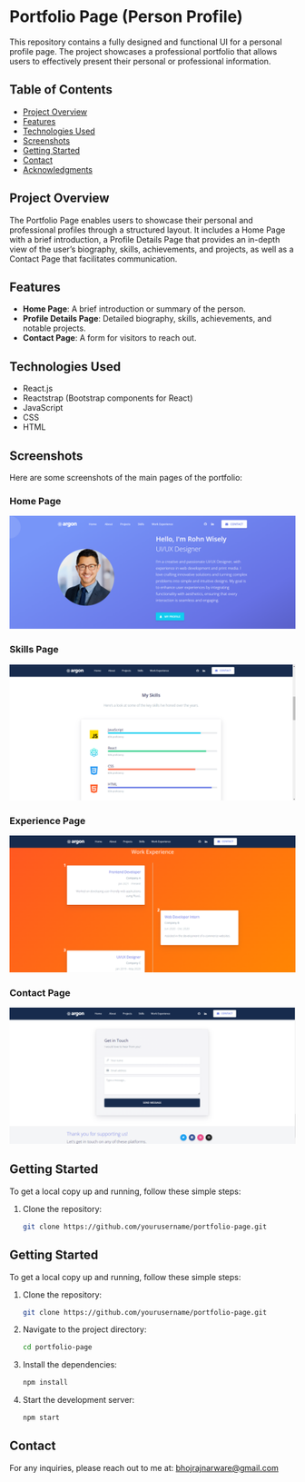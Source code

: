 # Portfolio Page (Person Profile)

This repository contains a fully designed and functional UI for a personal profile page. The project showcases a professional portfolio that allows users to effectively present their personal or professional information.

## Table of Contents
- [Project Overview](#project-overview)
- [Features](#features)
- [Technologies Used](#technologies-used)
- [Screenshots](#screenshots)
- [Getting Started](#getting-started)
- [Contact](#contact)
- [Acknowledgments](#acknowledgments)

## Project Overview
The Portfolio Page enables users to showcase their personal and professional profiles through a structured layout. It includes a Home Page with a brief introduction, a Profile Details Page that provides an in-depth view of the user’s biography, skills, achievements, and projects, as well as a Contact Page that facilitates communication.

## Features
- **Home Page**: A brief introduction or summary of the person.
- **Profile Details Page**: Detailed biography, skills, achievements, and notable projects.
- **Contact Page**: A form for visitors to reach out.

## Technologies Used
- React.js
- Reactstrap (Bootstrap components for React)
- JavaScript
- CSS
- HTML

## Screenshots
Here are some screenshots of the main pages of the portfolio:

### Home Page
![Home Page Screenshot](src/assets/img/theme/home.png)

### Skills Page
![Skills Details Page Screenshot](src/assets/img/theme/skills.png)

### Experience Page
![Experience Details Page Screenshot](src/assets/img/theme/exp.png)

### Contact Page
![Contact Page Screenshot](src/assets/img/theme/footer.png)

## Getting Started
To get a local copy up and running, follow these simple steps:

1. Clone the repository:
   ```bash
   git clone https://github.com/yourusername/portfolio-page.git


## Getting Started
To get a local copy up and running, follow these simple steps:

1. Clone the repository:
   ```bash
   git clone https://github.com/yourusername/portfolio-page.git
   ```
2. Navigate to the project directory:
   ```bash
   cd portfolio-page
   ```
3. Install the dependencies:
   ```bash
   npm install
   ```
4. Start the development server:
   ```bash
   npm start
   ```

## Contact
For any inquiries, please reach out to me at: bhojrajnarware@gmail.com
